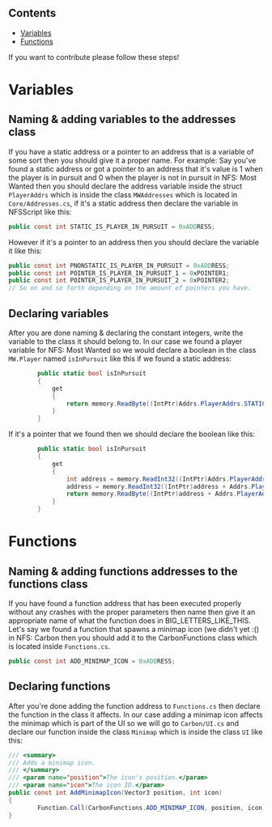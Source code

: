 ## Contents
* [Variables](#variables)
* [Functions](#functions)

If you want to contribute please follow these steps!

# Variables

## Naming & adding variables to the addresses class
If you have a static address or a pointer to an address that is a variable of some sort then you should give it a proper name. For example: Say you've found a static address or got a pointer to an address that it's value is 1 when the player is in pursuit and 0 when the player is not in pursuit in NFS: Most Wanted then you should declare the address variable inside the struct `PlayerAddrs` which is inside the class `MWAddresses` which is located in `Core/Addresses.cs`, if it's a static address then declare the variable in NFSScript like this:
```cs
public const int STATIC_IS_PLAYER_IN_PURSUIT = 0xADDRESS;
```
However if it's a pointer to an address then you should declare the variable it like this:
```cs
public const int PNONSTATIC_IS_PLAYER_IN_PURSUIT = 0xADDRESS;
public const int POINTER_IS_PLAYER_IN_PURSUIT_1 = 0xPOINTER1;
public const int POINTER_IS_PLAYER_IN_PURSUIT_2 = 0xPOINTER2;
// So on and so forth depending on the amount of pointers you have.
```

## Declaring variables
After you are done naming & declaring the constant integers, write the variable to the class it should belong to. In our case we found a player variable for NFS: Most Wanted so we would declare a boolean in the class `MW.Player` named `isInPursuit` like this if we found a static address:
```cs
        public static bool isInPursuit
        {
            get
            {
                return memory.ReadByte((IntPtr)Addrs.PlayerAddrs.STATIC_IS_PLAYER_IN_PURSUIT) == 1;
            }
        }
```
If it's a pointer that we found then we should declare the boolean like this:
```cs
        public static bool isInPursuit
        {
            get
            {
                int address = memory.ReadInt32((IntPtr)Addrs.PlayerAddrs.PNONSTATIC_IS_PLAYER_IN_PURSUIT);
                address = memory.ReadInt32((IntPtr)address + Addrs.PlayerAddrs.POINTER_IS_PLAYER_IN_PURSUIT_1);
                return memory.ReadByte((IntPtr)address + Addrs.PlayerAddrs.POINTER_IS_PLAYER_IN_PURSUIT_2) == 1;
            }
        }
```

# Functions

## Naming & adding functions addresses to the functions class
If you have found a function address that has been executed properly without any crashes with the proper parameters then name then give it an appropriate name of what the function does in BIG_LETTERS_LIKE_THIS.
Let's say we found a function that spawns a minimap icon (we didn't yet :() in NFS: Carbon then you should add it to the CarbonFunctions class which is located inside `Functions.cs`.

```cs
public const int ADD_MINIMAP_ICON = 0xADDRESS;
```
## Declaring functions
After you're done adding the function address to `Functions.cs` then declare the function in the class it affects. In our case adding a minimap icon affects the minimap which is part of the UI so we will go to `Carbon/UI.cs`
and declare our function inside the class `Minimap` which is inside the class `UI` like this:

```cs
/// <summary>
/// Adds a minimap icon.
/// </summary>
/// <param name="position">The icon's position.</param>
/// <param name="icon">The icon ID.</param>
public const int AddMinimapIcon(Vector3 position, int icon)
{
        Function.Call(CarbonFunctions.ADD_MINIMAP_ICON, position, icon); // Use the function.call function!
}
```
